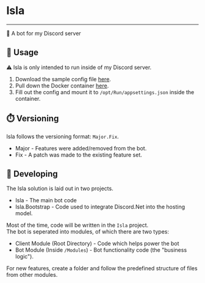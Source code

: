 # Isla

---
🤖 A bot for my Discord server

## 💾 Usage
⚠️ Isla is only intended to run inside of my Discord server.

1. Download the sample config file [here](https://github.com/niallVR/Isla/blob/main/Source/Isla/appsettings.json).
2. Pull down the Docker container [here](https://hub.docker.com/r/niallvr/isla`).
3. Fill out the config and mount it to `/opt/Run/appsettings.json` inside the container.

## ⏱️ Versioning
Isla follows the versioning format: `Major.Fix`.
- Major - Features were added/removed from the bot.
- Fix - A patch was made to the existing feature set.

## 🔧 Developing
The Isla solution is laid out in two projects.
- Isla - The main bot code
- Isla.Bootstrap - Code used to integrate Discord.Net into the hosting model.

Most of the time, code will be written in the `Isla` project.  
The bot is seperated into modules, of which there are two types:
- Client Module (Root Directory) - Code which helps power the bot
- Bot Module (Inside `/Modules`) - Bot functionality code (the "business logic").

For new features, create a folder and follow the predefined structure of files from other modules.

